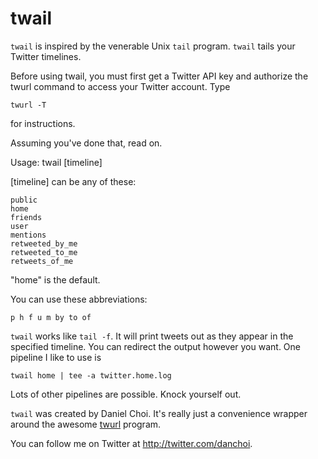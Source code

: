 # twail

`twail` is inspired by the venerable Unix `tail` program.  `twail` tails
your Twitter timelines.  

Before using twail, you must first get a Twitter API key and authorize the twurl
command to access your Twitter account. Type 

    twurl -T

for instructions.

Assuming you've done that, read on.

Usage: twail [timeline]

[timeline] can be any of these:

    public 
    home 
    friends 
    user 
    mentions 
    retweeted_by_me 
    retweeted_to_me 
    retweets_of_me

"home" is the default.

You can use these abbreviations: 

    p h f u m by to of


`twail` works like `tail -f`.  It will print tweets out as they appear
in the specified timeline.  You can redirect the output however you
want.  One pipeline I like to use is

    twail home | tee -a twitter.home.log

Lots of other pipelines are possible.  Knock yourself out.

`twail` was created by Daniel Choi.  It's really just a convenience
wrapper around the awesome [twurl][twurl] program.

[twurl]:https://github.com/marcel/twurl

You can follow me on Twitter at <http://twitter.com/danchoi>.


